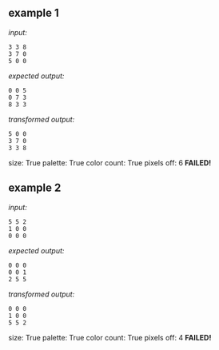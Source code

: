 
## example 1
*input:*
```
3 3 8
3 7 0
5 0 0
```
*expected output:*
```
0 0 5
0 7 3
8 3 3
```
*transformed output:*
```
5 0 0
3 7 0
3 3 8
```
size: True
palette: True
color count: True
pixels off: 6
**FAILED!**

## example 2
*input:*
```
5 5 2
1 0 0
0 0 0
```
*expected output:*
```
0 0 0
0 0 1
2 5 5
```
*transformed output:*
```
0 0 0
1 0 0
5 5 2
```
size: True
palette: True
color count: True
pixels off: 4
**FAILED!**
